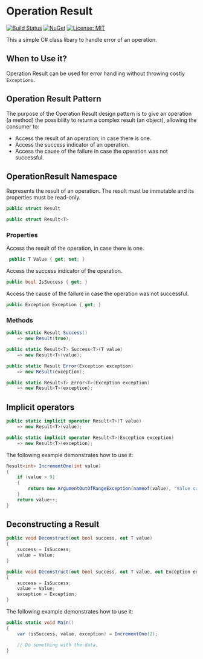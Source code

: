 # Operation Result

[![Build Status](https://dev.azure.com/victordoamordivino/OperationResult/_apis/build/status/victorDivino.OperationResult?branchName=master)](https://dev.azure.com/victordoamordivino/OperationResult/_build/latest?definitionId=1&branchName=master) [![NuGet](https://img.shields.io/badge/Nuget-v3.0.0-blue)](https://www.nuget.org/packages/Divino.OperationResult) [![License: MIT](https://img.shields.io/github/license/victorDivino/operationResult)](https://github.com/victorDivino/operationResult/blob/master/LICENSE)

This a simple C# class libary to handle error of an operation.

## When to Use it?

Operation Result can be used for error handling without throwing costly `Exceptions`.

## Operation Result Pattern

The purpose of the Operation Result design pattern is to give an operation (a method) the possibility to return a complex result (an object), allowing the consumer to:

- Access the result of an operation; in case there is one.
- Access the success indicator of an operation.
- Access the cause of the failure in case the operation was not successful.

## OperationResult Namespace

Represents the result of an operation. The result must be immutable and its properties must be read-only.

```csharp
public struct Result
```

```csharp
public struct Result<T>
```

### Properties

Access the result of the operation, in case there is one.

```csharp
 public T Value { get; set; }
```

Access the success indicator of the operation.

```csharp
public bool IsSuccess { get; }
```

Access the cause of the failure in case the operation was not successful.

```csharp
public Exception Exception { get; }
```

### Methods

```csharp
public static Result Success()
    => new Result(true);
```

```csharp
public static Result<T> Success<T>(T value)
    => new Result<T>(value);
```

```csharp
public static Result Error(Exception exception)
    => new Result(exception);
```

```csharp
public static Result<T> Error<T>(Exception exception)
    => new Result<T>(exception);
```

## Implicit operators

```csharp
public static implicit operator Result<T>(T value)
    => new Result<T>(value);

public static implicit operator Result<T>(Exception exception)
    => new Result<T>(exception);
```

The following example demonstrates how to use it:

```csharp
Result<int> IncrementOne(int value)
{
    if (value > 9)
    {
        return new ArgumentOutOfRangeException(nameof(value), "Value cannot be greater than nine.");
    }
    return value++;
}
```

## Deconstructing a Result

```csharp
public void Deconstruct(out bool success, out T value)
{
    success = IsSuccess;
    value = Value;
}

public void Deconstruct(out bool success, out T value, out Exception exception)
{
    success = IsSuccess;
    value = Value;
    exception = Exception;
}
```

The following example demonstrates how to use it:

```csharp
public static void Main()
{
    var (isSuccess, value, exception) = IncrementOne(2);

    // Do something with the data.
}
```
